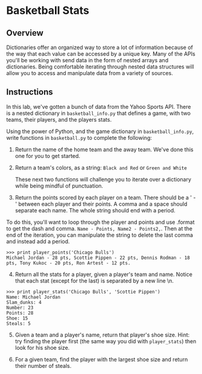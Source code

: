 # Basketball Stats

## Overview
Dictionaries offer an organized way to store a lot of information because of the way that each value can be accessed by a unique key. Many of the APIs you'll be working with send data in the form of nested arrays and dictionaries. Being comfortable iterating through nested data structures will allow you to access and manipulate data from a variety of sources.

## Instructions

In this lab, we've gotten a bunch of data from the Yahoo Sports API. There is a nested dictionary in `basketball_info.py` that defines a game, with two teams, their players, and the players stats.

Using the power of Python, and the game dictionary in `basketball_info.py`, write functions in `basketball.py` to complete the following:

1. Return the name of the home team and the away team. We've done this one for you to get started.

2. Return a team's colors, as a string: `Black and Red` or `Green and White`

   These next two functions will challenge you to iterate over a dictionary while being mindful of punctuation.

3. Return the points scored by each player on a team. There should be a ' - ' between each player and their points. A comma and a space should separate each name. The whole string should end with a period.

  To do this, you'll want to loop through the player and points and use .format to get the dash and comma.
  `Name - Points, Name2 - Points2,`. Then at the end of the iteration, you can manipulate the string to delete the last comma and instead add a period.

  ```
  >>> print player_points('Chicago Bulls')
  Michael Jordan - 28 pts, Scottie Pippen - 22 pts, Dennis Rodman - 18 pts, Tony Kukoc - 20 pts, Ron Artest - 12 pts.
  ```

4. Return all the stats for a player, given a player's team and name. Notice that each stat (except for the last) is separated by a new line \n.
  ```
  >>> print player_stats('Chicago Bulls', 'Scottie Pippen')
  Name: Michael Jordan
  Slam_dunks: 4
  Number: 23
  Points: 28
  Shoe: 15
  Steals: 5
  ```

5. Given a team and a player's name, return that player's shoe size. Hint: try finding the player first (the same way you did with `player_stats`) then look for his shoe size.


6. For a given team, find the player with the largest shoe size and return their number of steals.
